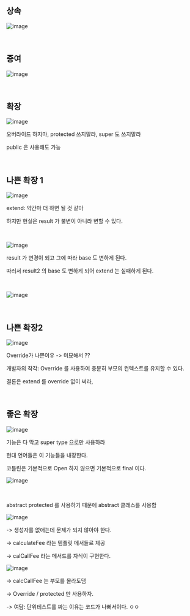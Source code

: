 ## 상속
![image](https://user-images.githubusercontent.com/60383031/213927976-9b8d9ce4-74ba-4981-a5e9-1699bf4b7745.png)

<br>

## 증여
![image](https://user-images.githubusercontent.com/60383031/213928098-939f7649-bcfd-40b8-975d-c159344ba957.png)

<br>

## 확장
![image](https://user-images.githubusercontent.com/60383031/213928275-228ebb2d-86a1-4ead-bd32-f00e1ddddc58.png)

오버라이드 하지마, protected 쓰지말라, super 도 쓰지말라 

public 은 사용해도 가능

<br>

## 나쁜 확장 1
![image](https://user-images.githubusercontent.com/60383031/213928619-5fffc75d-9ad2-4db2-9181-eccb414f023d.png)

extend: 약간마 더 하면 될 것 같아 

하지만 현실은 result 가 불변이 아니라 변할 수 있다.

<br>

![image](https://user-images.githubusercontent.com/60383031/213928846-5115e0c9-db27-45fe-b79d-8b6ab0482d8e.png)

result 가 변경이 되고 그에 따라 base 도 변하게 된다.

따러서 result2 의 base 도 변하게 되어 extend 는 실패하게 된다.

<br>

![image](https://user-images.githubusercontent.com/60383031/213929086-d1b27b93-8822-4889-839a-87ae40802125.png)

<br>

## 나쁜 확장2
![image](https://user-images.githubusercontent.com/60383031/213929561-0a850323-6439-4f8d-bdd9-cbc3037ec25d.png)

Override가 나쁜이유 -> 미묘해서 ??

개발자의 착각: Override 를 사용하여 충분히 부모의 컨텍스트를 유지할 수 있다.
 
결론은 extend 를 override 없이 써라, 
 
<br>

## 좋은 확장
![image](https://user-images.githubusercontent.com/60383031/213929707-3c6d1686-6f62-42d4-acf9-e6c89ed0b8e8.png)

기능은 다 막고 super type 으로만 사용하라

현대 언어들은 이 기능들을 내장한다. 

코틀린은 기본적으로 Open 하지 않으면 기본적으로 final 이다.

![image](https://user-images.githubusercontent.com/60383031/213931397-3c9d4ab3-3a64-4e53-8f24-f88d4f0b3132.png)

<br>

abstract protected 를 사용하기 때문에 abstract 클래스를 사용함

![image](https://user-images.githubusercontent.com/60383031/213931675-98554188-a8a0-424b-ac48-94f9422bc960.png)

-> 생성자를 없애는데 문제가 되지 않아야 한다.

-> calculateFee 라는 템플릿 메서들르 제공

-> calCallFee 라는 메서드를 자식이 구현한다.

![image](https://user-images.githubusercontent.com/60383031/213931787-1cdba2de-caad-4e3d-b03a-d1b9e72d737b.png)

-> calcCallFee 는 부모를 몰라도댐

-> Override / protected 만 사용하자.

-> 여담: 단위테스트를 짜는 이유는 코드가 나뻐서이다. ㅇㅇ

